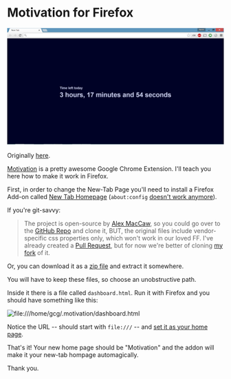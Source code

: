 Motivation for Firefox
=======================

![](screenshot.png)

Originally [here](http://gunargessner.com/motivation).

[Motivation] is a pretty awesome Google Chrome Extension. I'll teach you here
how to make it work in Firefox.

First, in order to change the New-Tab Page you'll need to install a Firefox
Add-on called [New Tab Homepage] (`about:config` [doesn't work anymore][aboutconfig]).

If you're git-savvy:

> The project is open-source by [Alex MacCaw], so you could go over to the [GitHub
> Repo] and clone it, BUT, the original files include vendor-specific css
properties only, which won't work in our loved FF. I've already created a [Pull
> Request], but for now we're better of cloning [my fork] of it.

Or, you can download it as a [zip file] and extract it somewhere.

You will have to keep these files, so choose an unobstructive path.

Inside it there is a file called `dashboard.html`. Run it with Firefox and you
should have something like this:

![file:///home/gcg/.motivation/dashboard.html](/inc/motivation.png)

Notice the URL -- should start with `file:///` -- and [set it as your home page][set
homepage].

That's it! Your new home page should be "Motivation" and the addon will make it
your new-tab hompage automagically.

Thank you.

[Motivation]: https://chrome.google.com/webstore/detail/motivation/ofdgfpchbidcgncgfpdlpclnpaemakoj
[New Tab Homepage]: https://github.com/gunar/motivation/archive/master.zip
[aboutconfig]: https://support.mozilla.org/en-US/questions/1084992
[Alex MacCaw]: http://blog.alexmaccaw.com/life-hacks
[GitHub Repo]: https://github.com/maccman/motivation
[Pull Request]: https://github.com/maccman/motivation/pull/17
[my fork]: https://github.com/gunar/motivation
[zip file]: https://github.com/gunar/motivation/archive/master.zip
[set homepage]: https://support.mozilla.org/en-US/kb/how-to-set-the-home-page


